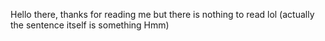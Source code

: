 Hello there, thanks for reading me but there is nothing to read lol (actually the sentence itself is something Hmm)
